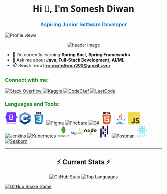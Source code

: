 <h1 align="center" style="font-family: 'Segoe UI', Tahoma, Geneva, Verdana, sans-serif;">Hi 👋, I'm Somesh Diwan</h1>
<h3 align="center" style="color: #0078D4; font-family: 'Arial', sans-serif;">Aspiring Junior Software Developer</h3>

<p align="left">
  <img src="https://komarev.com/ghpvc/?username=someshdiwan&label=Profile%20views&color=orange&style=flat" alt="Profile views" />
</p>


<p id="top" align="center">
  <img src="https://github.com/thompsonemerson/thompsonemerson/raw/master/cover-thompson.png" alt="header image" style="border-radius: 10px;" />
</p>

- 🌱 I’m currently learning **Spring Boot, Spring Frameworks**  
- 💬 Ask me about **Java, Full-Stack Development, AI/ML**  
- 📫 Reach me at **someshdiwan369@gmail.com**

<h3 align="left" style="color: #228B22;">Connect with me:</h3>
<div align="left">
  <a href="https://stackoverflow.com/users/19798425/somesh-diwan" target="_blank">
    <img src="https://raw.githubusercontent.com/maurodesouza/profile-readme-generator/master/src/assets/icons/social/stackoverflow/default.svg" width="50" alt="Stack Overflow" />
  </a>
  <a href="https://www.kaggle.com/someshsanjaydiwan" target="_blank">
    <img src="https://www.kaggle.com/static/images/logos/kaggle-logo-gray-300.png" width="50" alt="Kaggle" />
  </a>
  <a href="https://www.codechef.com/users/someshdiwan7" target="_blank">
    <img src="https://th.bing.com/th/id/OIP.u2f8ffsPnvhvnf1m7lojgAHaHa?rs=1&pid=ImgDetMain" width="50" alt="CodeChef" />
  </a>
  <a href="https://leetcode.com/u/someshdiwan99" target="_blank">
    <img src="https://miro.medium.com/v2/resize:fit:2400/1*IC0JXUE3UEAfDfQnFyGtGA.jpeg" width="50" alt="LeetCode" />
  </a>
</div>

<h3 align="left" style="color: #228B22;">Languages and Tools:</h3>
<p align="left">
  <a href="https://getbootstrap.com" target="_blank"> <img src="https://raw.githubusercontent.com/devicons/devicon/master/icons/bootstrap/bootstrap-plain-wordmark.svg" alt="Bootstrap" width="40" /> </a> 
  <a href="https://www.w3schools.com/cpp/" target="_blank"> <img src="https://raw.githubusercontent.com/devicons/devicon/master/icons/cplusplus/cplusplus-original.svg" alt="C++" width="40" /> </a> 
  <a href="https://www.w3schools.com/css/" target="_blank"> <img src="https://raw.githubusercontent.com/devicons/devicon/master/icons/css3/css3-original-wordmark.svg" alt="CSS3" width="40" /> </a> 
  <a href="https://www.figma.com/" target="_blank"> <img src="https://www.vectorlogo.zone/logos/figma/figma-icon.svg" alt="Figma" width="40" /> </a> 
  <a href="https://firebase.google.com/" target="_blank"> <img src="https://www.vectorlogo.zone/logos/firebase/firebase-icon.svg" alt="Firebase" width="40" /> </a> 
  <a href="https://git-scm.com/" target="_blank"> <img src="https://www.vectorlogo.zone/logos/git-scm/git-scm-icon.svg" alt="Git" width="40" /> </a> 
  <a href="https://www.w3.org/html/" target="_blank"> <img src="https://raw.githubusercontent.com/devicons/devicon/master/icons/html5/html5-original-wordmark.svg" alt="HTML5" width="40" /> </a> 
  <a href="https://www.java.com" target="_blank"> <img src="https://raw.githubusercontent.com/devicons/devicon/master/icons/java/java-original.svg" alt="Java" width="40" /> </a> 
  <a href="https://developer.mozilla.org/en-US/docs/Web/JavaScript" target="_blank"> <img src="https://raw.githubusercontent.com/devicons/devicon/master/icons/javascript/javascript-original.svg" alt="JavaScript" width="40" /> </a> 
  <a href="https://www.jenkins.io" target="_blank"> <img src="https://www.vectorlogo.zone/logos/jenkins/jenkins-icon.svg" alt="Jenkins" width="40" /> </a> 
  <a href="https://kubernetes.io" target="_blank"> <img src="https://www.vectorlogo.zone/logos/kubernetes/kubernetes-icon.svg" alt="Kubernetes" width="40" /> </a> 
  <a href="https://www.mongodb.com/" target="_blank"> <img src="https://raw.githubusercontent.com/devicons/devicon/master/icons/mongodb/mongodb-original-wordmark.svg" alt="MongoDB" width="40" /> </a> 
  <a href="https://www.mysql.com/" target="_blank"> <img src="https://raw.githubusercontent.com/devicons/devicon/master/icons/mysql/mysql-original-wordmark.svg" alt="MySQL" width="40" /> </a> 
  <a href="https://nodejs.org" target="_blank"> <img src="https://raw.githubusercontent.com/devicons/devicon/master/icons/nodejs/nodejs-original-wordmark.svg" alt="Node.js" width="40" /> </a> 
  <a href="https://pandas.pydata.org/" target="_blank"> <img src="https://raw.githubusercontent.com/devicons/devicon/2ae2a900d2f041da66e950e4d48052658d850630/icons/pandas/pandas-original.svg" alt="Pandas" width="40" /> </a> 
  <a href="https://postman.com" target="_blank"> <img src="https://www.vectorlogo.zone/logos/getpostman/getpostman-icon.svg" alt="Postman" width="40" /> </a> 
  <a href="https://reactjs.org/" target="_blank"> <img src="https://raw.githubusercontent.com/devicons/devicon/master/icons/react/react-original-wordmark.svg" alt="React" width="40" /> </a> 
  <a href="https://seaborn.pydata.org/" target="_blank"> <img src="https://seaborn.pydata.org/_images/logo-tall-lightbg.svg" alt="Seaborn" width="40" /> </a>
</p>

---

<h2 align="center">⚡ Current Stats ⚡</h2>
<div align="center">
  <img width="390" src="https://github-readme-stats.vercel.app/api?username=Someshdiwan&show_icons=true&theme=react&rank_icon=github&border_radius=10" alt="GitHub Stats" />
  <img width="325" src="https://github-readme-stats.vercel.app/api/top-langs/?username=Someshdiwan&hide=HTML&langs_count=8&layout=compact&theme=react&border_radius=10&size_weight=0.5&count_weight=0.5&exclude_repo=github-readme-stats" alt="Top Languages" />
</div>

[![GitHub Snake Game](https://github.com/Someshdiwan/Someshdiwan99/actions/workflows/main.yml/badge.svg)](https://github.com/Someshdiwan/Someshdiwan99/actions/workflows/main.yml)
